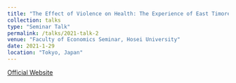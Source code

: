 ```yaml
---
title: "The Effect of Violence on Health: The Experience of East Timorese Children"
collection: talks
type: "Seminar Talk"
permalink: /talks/2021-talk-2
venue: "Faculty of Economics Seminar, Hosei University"
date: 2021-1-29
location: "Tokyo, Japan"
---
```


[Official Website](http://www.hoseikeizaigakubugakkai.com/research/archive.html)

